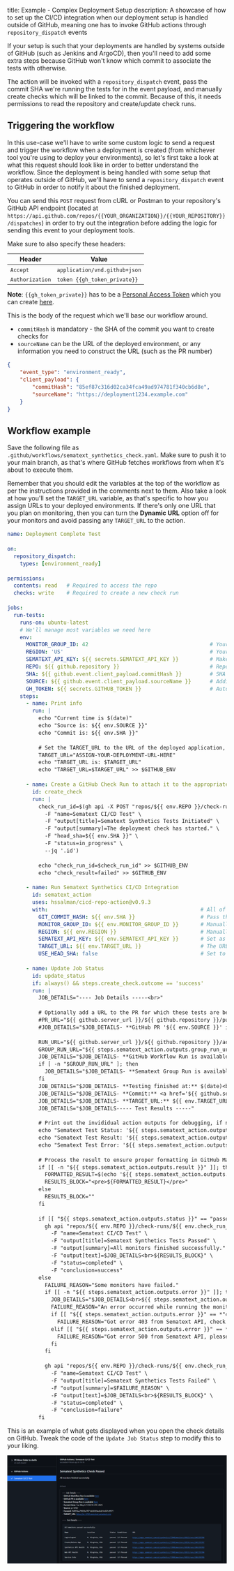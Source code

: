 title: Example - Complex Deployment Setup
description: A showcase of how to set up the CI/CD integration when our deployment setup is handled outside of GitHub, meaning one has to invoke GitHub actions through `repository_dispatch` events

If your setup is such that your deployments are handled by systems outside of GitHub (such as Jenkins and ArgoCD), then you'll need to add some extra steps because GitHub won't know which commit to associate the tests with otherwise.

The action will be invoked with a `repository_dispatch` event, pass the commit SHA we're running the tests for in the event payload, and manually create checks which will be linked to the commit. Because of this, it needs permissions to read the repository and create/update check runs.


## Triggering the workflow

In this use-case we'll have to write some custom logic to send a request and trigger the workflow when a deployment is created (from whichever tool you're using to deploy your environments), so let's first take a look at what this request should look like in order to better understand the workflow. Since the deployment is being handled with some setup that operates outside of GitHub, we'll have to send a `repository_dispatch` event to GitHub in order to notify it about the finished deployment.

You can send this `POST` request from cURL or Postman to your repository's GitHub API endpoint (located at `https://api.github.com/repos/{{YOUR_ORGANIZATION}}/{{YOUR_REPOSITORY}}/dispatches`) in order to try out the integration before adding the logic for sending this event to your deployment tools.

Make sure to also specify these headers:

| **Header** | **Value** |
|------------|-----------|
| `Accept` | `application/vnd.github+json` |
| `Authorization` | `token {{gh_token_private}}` |

**Note**: `{{gh_token_private}}` has to be a [Personal Access Token](https://docs.github.com/en/authentication/keeping-your-account-and-data-secure/managing-your-personal-access-tokens) which you can create [here](https://github.com/settings/personal-access-tokens/new).

This is the body of the request which we'll base our workflow around.
- `commitHash` is mandatory - the SHA of the commit you want to create checks for
- `sourceName` can be the URL of the deployed environment, or any information you need to construct the URL (such as the PR number)

```json
{
    "event_type": "environment_ready",
    "client_payload": {
        "commitHash": "85ef87c316d02ca34fca49ad974781f340cb6d8e",
        "sourceName": "https://deployment1234.example.com"        
    }
}
```


## Workflow example

Save the following file as `.github/workflows/sematext_synthetics_check.yaml`. Make sure to push it to your main branch, as that's where GitHub fetches workflows from when it's about to execute them.

Remember that you should edit the variables at the top of the workflow as per the instructions provided in the comments next to them. Also take a look at how you'll set the `TARGET_URL` variable, as that's specific to how you assign URLs to your deployed environments. If there's only one URL that you plan on monitoring, then you can turn the **Dynamic URL** option off for your monitors and avoid passing any `TARGET_URL` to the action.

```yaml
name: Deployment Complete Test

on:
  repository_dispatch:
    types: [environment_ready]

permissions:
  contents: read   # Required to access the repo
  checks: write    # Required to create a new check run

jobs:
  run-tests:
    runs-on: ubuntu-latest
    # We'll manage most variables we need here
    env:
      MONITOR_GROUP_ID: 42                                       # Your Sematext Synthetics Monitor Group ID
      REGION: 'US'                                               # Your Sematext Cloud Region ('EU' or 'US')
      SEMATEXT_API_KEY: ${{ secrets.SEMATEXT_API_KEY }}          # Make sure to add your Sematext API key as a repository secret
      REPO: ${{ github.repository }}                             # Repository name, retrieved from GitHub
      SHA: ${{ github.event.client_payload.commitHash }}         # SHA of the commit we want to run tests for, passed from the event which invokes this workflow
      SOURCE: ${{ github.event.client_payload.sourceName }}      # Additional info you may need to create your deployment URL, passed from the invoking event
      GH_TOKEN: ${{ secrets.GITHUB_TOKEN }}                      # Automatically created by GitHub for every repository
    steps:
      - name: Print info
        run: |
          echo "Current time is $(date)"
          echo "Source is: ${{ env.SOURCE }}"
          echo "Commit is: ${{ env.SHA }}"
          
          # Set the TARGET_URL to the URL of the deployed application, depending on your setup
          TARGET_URL="ASSIGN-YOUR-DEPLOYMENT-URL-HERE"
          echo "TARGET_URL is: $TARGET_URL"
          echo "TARGET_URL=$TARGET_URL" >> $GITHUB_ENV

      - name: Create a GitHub Check Run to attach it to the appropriate commit
        id: create_check
        run: |
          check_run_id=$(gh api -X POST "repos/${{ env.REPO }}/check-runs" \
            -F "name=Sematext CI/CD Test" \
            -F "output[title]=Sematext Synthetics Tests Initiated" \
            -F "output[summary]=The deployment check has started." \
            -F "head_sha=${{ env.SHA }}" \
            -F "status=in_progress" \
            --jq '.id')

          echo "check_run_id=$check_run_id" >> $GITHUB_ENV
          echo "check_result=failed" >> $GITHUB_ENV
      
      - name: Run Sematext Synthetics CI/CD Integration
        id: sematext_action
        uses: hssalman/cicd-repo-action@v0.9.3
        with:                                                 # All of these inputs are set near the top of the workflow
          GIT_COMMIT_HASH: ${{ env.SHA }}                     # Pass the SHA of the commit for which you're running the tests
          MONITOR_GROUP_ID: ${{ env.MONITOR_GROUP_ID }}       # Manually set near the top of the workflow
          REGION: ${{ env.REGION }}                           # Manually set near the top of the workflow
          SEMATEXT_API_KEY: ${{ env.SEMATEXT_API_KEY }}       # Set as a repository secret
          TARGET_URL: ${{ env.TARGET_URL }}                   # The URL of the deployment which you want to test
          USE_HEAD_SHA: false                                 # Set to true to use the HEAD SHA for the check run instead of GIT_COMMIT_HASH

      - name: Update Job Status
        id: update_status
        if: always() && steps.create_check.outcome == 'success'
        run: |
          JOB_DETAILS="---- Job Details -----<br>"
          
          # Optionally add a URL to the PR for which these tests are being run, if you passed that info in the invoking event
          #PR_URL="${{ github.server_url }}/${{ github.repository }}/pull/$PR_NUMBER"
          #JOB_DETAILS="$JOB_DETAILS- **GitHub PR '${{ env.SOURCE }}' is available** <a href='$PR_URL' target='_blank'>here</a><br>"

          RUN_URL="${{ github.server_url }}/${{ github.repository }}/actions/runs/${{ github.run_id }}"
          GROUP_RUN_URL="${{ steps.sematext_action.outputs.group_run_url }}"
          JOB_DETAILS="$JOB_DETAILS- **GitHub Workflow Run is available** <a href='$RUN_URL' target='_blank'>here</a><br>"
          if [ -n "$GROUP_RUN_URL" ]; then
            JOB_DETAILS="$JOB_DETAILS- **Sematext Group Run is available** <a href='$GROUP_RUN_URL' target='_blank'>here</a><br>"
          fi
          JOB_DETAILS="$JOB_DETAILS- **Testing finished at:** $(date)<br>"
          JOB_DETAILS="$JOB_DETAILS- **Commit:** <a href='${{ github.server_url }}/${{ github.repository }}/commit/${{ env.SHA }}' target='_blank'>${{ env.SHA }}</a><br>"
          JOB_DETAILS="$JOB_DETAILS- **TARGET_URL:** ${{ env.TARGET_URL }}<br><br>"
          JOB_DETAILS="$JOB_DETAILS----- Test Results -----"

          # Print out the invididual action outputs for debugging, if needed
          echo "Sematext Test Status: '${{ steps.sematext_action.outputs.status }}'"
          echo "Sematext Test Result: '${{ steps.sematext_action.outputs.result }}'"
          echo "Sematext Test Error: '${{ steps.sematext_action.outputs.error }}'"

          # Process the result to ensure proper formatting in GitHub Markdown
          if [[ -n "${{ steps.sematext_action.outputs.result }}" ]]; then
            FORMATTED_RESULT=$(echo '${{ steps.sematext_action.outputs.result }}' | sed 's/\\n/\n/g')
            RESULTS_BLOCK="<pre>${FORMATTED_RESULT}</pre>"
          else
            RESULTS_BLOCK=""
          fi

          if [[ "${{ steps.sematext_action.outputs.status }}" == "passed" ]]; then
            gh api "repos/${{ env.REPO }}/check-runs/${{ env.check_run_id }}" -X PATCH \
              -F "name=Sematext CI/CD Test" \
              -F "output[title]=Sematext Synthetics Tests Passed" \
              -F "output[summary]=All monitors finished successfully." \
              -F "output[text]=$JOB_DETAILS<br>${RESULTS_BLOCK}" \
              -F "status=completed" \
              -F "conclusion=success"
          else
            FAILURE_REASON="Some monitors have failed."
            if [[ -n "${{ steps.sematext_action.outputs.error }}" ]]; then
              JOB_DETAILS="$JOB_DETAILS<br>${{ steps.sematext_action.outputs.error }}"
              FAILURE_REASON="An error occurred while running the monitors."
              if [[ "${{ steps.sematext_action.outputs.error }}" == *"403"* ]]; then
                FAILURE_REASON="Got error 403 from Sematext API, check your Sematext API key."
              elif [[ "${{ steps.sematext_action.outputs.error }}" == *"500"* ]]; then
                FAILURE_REASON="Got error 500 from Sematext API, please try again in a few minutes."
              fi
            fi

            gh api "repos/${{ env.REPO }}/check-runs/${{ env.check_run_id }}" -X PATCH \
              -F "name=Sematext CI/CD Test" \
              -F "output[title]=Sematext Synthetics Tests Failed" \
              -F "output[summary]=$FAILURE_REASON" \
              -F "output[text]=$JOB_DETAILS<br>${RESULTS_BLOCK}" \
              -F "status=completed" \
              -F "conclusion=failure"
          fi
```

This is an example of what gets displayed when you open the check details on GitHub. Tweak the code of the `Update Job Status` step to modify this to your liking.

![Check Run Details Example](/docs/images/synthetics/cicd-check-run-example.jpg)
